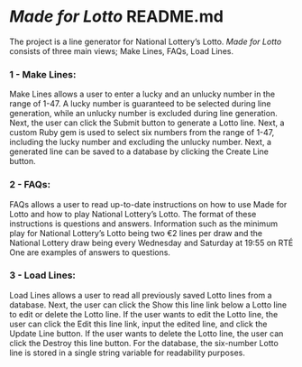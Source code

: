# _Made for Lotto_ README.md
The project is a line generator for National Lottery’s Lotto. _Made for Lotto_ consists of three main views; Make Lines, FAQs, Load Lines.

### 1 - Make Lines:
Make Lines allows a user to enter a lucky and an unlucky number in the range of 1-47. A lucky number is guaranteed to be selected during line generation, while an unlucky number is excluded during line generation. Next, the user can click the Submit button to generate a Lotto line. Next, a custom Ruby gem is used to select six numbers from the range of 1-47, including the lucky number and excluding the unlucky number. Next, a generated line can be saved to a database by clicking the Create Line button.

### 2 - FAQs:
FAQs allows a user to read up-to-date instructions on how to use Made for Lotto and how to play National Lottery’s Lotto. The format of these instructions is questions and answers. Information such as the minimum play for National Lottery’s Lotto being two €2 lines per draw and the National Lottery draw being every Wednesday and Saturday at 19:55 on RTÉ One are examples of answers to questions.

### 3 - Load Lines:
Load Lines allows a user to read all previously saved Lotto lines from a database. Next, the user can click the Show this line link below a Lotto line to edit or delete the Lotto line. If the user wants to edit the Lotto line, the user can click the Edit this line link, input the edited line, and click the Update Line button. If the user wants to delete the Lotto line, the user can click the Destroy this line button. For the database, the six-number Lotto line is stored in a single string variable for readability purposes.
